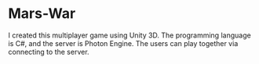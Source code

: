 # Mars-War
I created this multiplayer game using Unity 3D. The programming language is C#, and the server is Photon Engine. The users can play together via connecting to the server.
